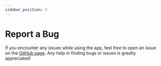 ```yaml
---
sidebar_position: 3
---
```


# Report a Bug

If you encounter any issues while using the app, feel free to open an issue on the [GitHub page](https://github.com/Drew-Killeen/propresenter-monitor/issues). Any help in finding bugs or issues is greatly appreciated!
